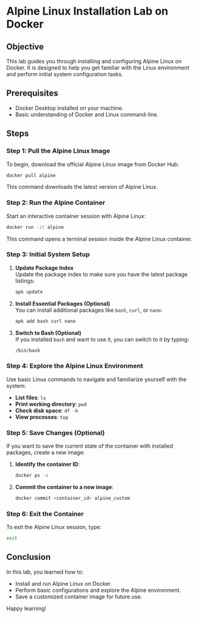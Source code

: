 
# Alpine Linux Installation Lab on Docker

## Objective
This lab guides you through installing and configuring Alpine Linux on Docker. It is designed to help you get familiar with the Linux environment and perform initial system configuration tasks.

## Prerequisites
- Docker Desktop installed on your machine.
- Basic understanding of Docker and Linux command-line.

## Steps

### Step 1: Pull the Alpine Linux Image

To begin, download the official Alpine Linux image from Docker Hub:

```bash
docker pull alpine
```

This command downloads the latest version of Alpine Linux.

### Step 2: Run the Alpine Container

Start an interactive container session with Alpine Linux:

```bash
docker run -it alpine
```

This command opens a terminal session inside the Alpine Linux container.

### Step 3: Initial System Setup

1. **Update Package Index**  
   Update the package index to make sure you have the latest package listings:

   ```bash
   apk update
   ```

2. **Install Essential Packages (Optional)**  
   You can install additional packages like `bash`, `curl`, or `nano`:

   ```bash
   apk add bash curl nano
   ```

3. **Switch to Bash (Optional)**  
   If you installed `bash` and want to use it, you can switch to it by typing:

   ```bash
   /bin/bash
   ```

### Step 4: Explore the Alpine Linux Environment

Use basic Linux commands to navigate and familiarize yourself with the system:

- **List files**: `ls`
- **Print working directory**: `pwd`
- **Check disk space**: `df -h`
- **View processes**: `top`

### Step 5: Save Changes (Optional)

If you want to save the current state of the container with installed packages, create a new image:

1. **Identify the container ID**:

   ```bash
   docker ps -a
   ```

2. **Commit the container to a new image**:

   ```bash
   docker commit <container_id> alpine_custom
   ```

### Step 6: Exit the Container

To exit the Alpine Linux session, type:

```bash
exit
```

## Conclusion
In this lab, you learned how to:
- Install and run Alpine Linux on Docker.
- Perform basic configurations and explore the Alpine environment.
- Save a customized container image for future use.

Happy learning!
